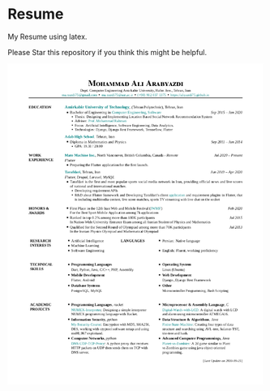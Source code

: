 # Resume
My Resume using latex.

Please Star this repository if you think this might be helpful.

![My Resume](pic.png "My Resume")